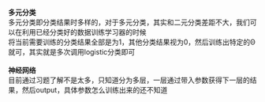 **多元分类**<br>
多元分类即分类结果时多样的，对于多元分类，其实和二元分类差距不大，我们可以在利用已经分类好的数据训练学习器的时候<br>
将当前需要训练的分类结果全部是为1，其他分类结果视为0，然后训练出特定的Θ就可，其实就是多次调用logistic分类即可<br>
<br>
**神经网络**<br>
目前通过习题了解不是太多，只知道分为多层，一层通过带入参数获得下一层的结果，然后output，具体参数怎么训练出来的还不知道
